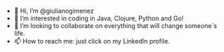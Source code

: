 - 👋 Hi, I’m @giulianogimenez
- 👀 I’m interested in coding in Java, Clojure, Python and Go!
- 💞️ I’m looking to collaborate on everything that will change someone`s life.
- 📫 How to reach me: just click on my LinkedIn profile.

<!---
giulianogimenez/giulianogimenez is a ✨ special ✨ repository because its `README.md` (this file) appears on your GitHub profile.
You can click the Preview link to take a look at your changes.
--->
